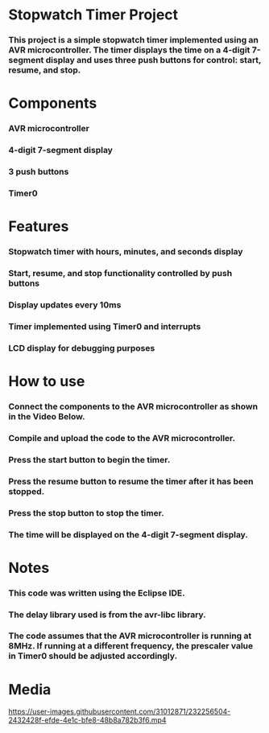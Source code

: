 # Stopwatch Timer Project
### This project is a simple stopwatch timer implemented using an AVR microcontroller. The timer displays the time on a 4-digit 7-segment display and uses three push buttons for control: start, resume, and stop.

# Components
### AVR microcontroller
### 4-digit 7-segment display
### 3 push buttons
### Timer0
# Features
### Stopwatch timer with hours, minutes, and seconds display
### Start, resume, and stop functionality controlled by push buttons
### Display updates every 10ms
### Timer implemented using Timer0 and interrupts
### LCD display for debugging purposes
# How to use
### Connect the components to the AVR microcontroller as shown in the Video Below.
### Compile and upload the code to the AVR microcontroller.
### Press the start button to begin the timer.
### Press the resume button to resume the timer after it has been stopped.
### Press the stop button to stop the timer.
### The time will be displayed on the 4-digit 7-segment display.
# Notes
### This code was written using the Eclipse IDE.
### The delay library used is from the avr-libc library.
### The code assumes that the AVR microcontroller is running at 8MHz. If running at a different frequency, the prescaler value in Timer0 should be adjusted accordingly.

# Media
https://user-images.githubusercontent.com/31012871/232256504-2432428f-efde-4e1c-bfe8-48b8a782b3f6.mp4

